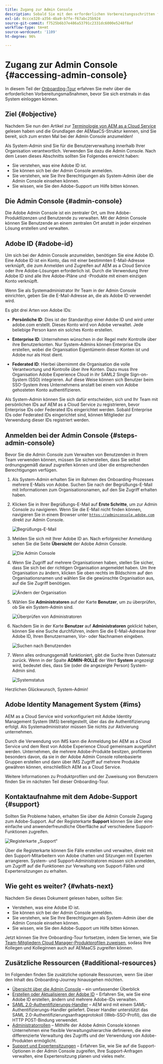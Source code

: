 ```yaml
---
title: Zugang zur Admin Console
description: Sobald Sie mit den erforderlichen Vorbereitungsschritten für das Onboarding und die Grundlagen der AEMaaCS-Struktur vertraut sind, können Sie sich erstmals bei der Admin Console anmelden.
exl-id: 0ccce328-a356-4ba9-b7fe-f67abc25b924
source-git-commit: f7525b6b37e486a53791c2331dc6000e5248f8af
workflow-type: tm+mt
source-wordcount: '1109'
ht-degree: 96%

---
```


# Zugang zur Admin Console {#accessing-admin-console}

In diesem Teil der [Onboarding-Tour](overview.md) erfahren Sie mehr über die erforderlichen Vorbereitungsmaßnahmen, bevor Sie sich erstmals in das System einloggen können.

## Ziel {#objective}

Nachdem Sie nun den Artikel zur [Terminologie von AEM as a Cloud Service](terminology.md) gelesen haben und die Grundlagen der AEMaaCS-Struktur kennen, sind Sie bereit, sich zum ersten Mal bei der Admin Console anzumelden!

Als System-Admin sind Sie für die Benutzerverwaltung innerhalb Ihrer Organisation verantwortlich. Verwenden Sie dazu die Admin Console. Nach dem Lesen dieses Abschnitts sollten Sie Folgendes erreicht haben:

* Sie verstehen, was eine Adobe ID ist.
* Sie können sich bei der Admin Console anmelden.
* Sie verstehen, wie Sie Ihre Berechtigungen als System-Admin über die Admin Console einsehen können.
* Sie wissen, wie Sie den Adobe-Support um Hilfe bitten können.

## Die Admin Console {#admin-console}

Die Adobe Admin Console ist ein zentraler Ort, um Ihre Adobe-Produktlizenzen und Benutzende zu verwalten. Mit der Admin Console können Sie Benutzende an einem zentralen Ort anstatt in jeder einzelnen Lösung erstellen und verwalten.

## Adobe ID {#adobe-id}

Um sich bei der Admin Console anzumelden, benötigen Sie eine Adobe ID. Eine Adobe ID ist ein Konto, das mit einer bestimmten E-Mail-Adresse verknüpft, die zum Anmelden und Zugreifen auf AEM as a Cloud Service oder Ihre Adobe-Lösungen erforderlich ist. Durch die Verwendung Ihrer Adobe ID sind alle Ihre Adobe-Pläne und -Produkte mit einem einzigen Konto verknüpft.

Wenn Sie als Systemadministrator Ihr Team in der Admin Console einrichten, geben Sie die E-Mail-Adresse an, die als Adobe ID verwendet wird.

Es gibt drei Arten von Adobe IDs:

* **Persönliche ID**: Dies ist der Standardtyp einer Adobe ID und wird unter adobe.com erstellt. Dieses Konto wird von Adobe verwaltet. Jede beliebige Person kann ein solches Konto erstellen.

* **Enterprise ID**: Unternehmen wünschen in der Regel mehr Kontrolle über ihre Benutzerkonten. Nur System-Admins können Enterprise IDs erstellen, wobei die Organisation Eigentümerin dieser Konten ist und Adobe nur als Host dient.

* **Federated ID**: Hierbei übernimmt die Organisation die volle Verantwortung und Kontrolle über ihre Konten. Dazu muss Ihre Organisation Adobe Experience Cloud in ihr SAML2 Single Sign-on-System (SSO) integrieren. Auf diese Weise können sich Benutzer beim SSO-System ihres Unternehmens anstatt bei einem von Adobe gehosteten Konto authentifizieren.

Als System-Admin können Sie sich dafür entscheiden, sich und Ihr Team mit persönlichen IDs auf AEM as a Cloud Service zu registrieren, bevor Enterprise IDs oder Federated IDs eingerichtet werden. Sobald Enterprise IDs oder Federated IDs eingerichtet sind, können Mitglieder zur Verwendung dieser IDs registriert werden.

## Anmelden bei der Admin Console {#steps-admin-console}

Bevor Sie die Admin Console zum Verwalten von Benutzenden in Ihrem Team verwenden können, müssen Sie sicherstellen, dass Sie selbst ordnungsgemäß darauf zugreifen können und über die entsprechenden Berechtigungen verfügen.

1. Als System-Admin erhalten Sie im Rahmen des Onboarding-Prozesses mehrere E-Mails von Adobe. Suchen Sie nach der Begrüßungs-E-Mail mit Informationen zum Organisationsnamen, auf den Sie Zugriff erhalten haben.

1. Klicken Sie in Ihrer Begrüßungs-E-Mail auf **Erste Schritte**, um zur Admin Console zu navigieren. Wenn Sie die E-Mail nicht finden können, navigieren Sie in einem Browser unter [`https://adminconsole.adobe.com`](https://adminconsole.adobe.com) direkt zur Admin Console.

   ![Begrüßungs-E-Mail](/help/journey-onboarding/assets/get-started-email.png)

1. Melden Sie sich mit Ihrer Adobe ID an. Nach erfolgreicher Anmeldung sehen Sie die Seite **Übersicht** der Adobe Admin Console.

   ![Die Admin Console](/help/journey-onboarding/assets/get-started1.png)

1. Wenn Sie Zugriff auf mehrere Organisationen haben, stellen Sie sicher, dass Sie sich bei der richtigen Organisation angemeldet haben. Um Ihre Organisation zu ändern, klicken Sie oben rechts im Bildschirm auf den Organisationsnamen und wählen Sie die gewünschte Organisation aus, auf die Sie Zugriff benötigen.

   ![Ändern der Organisation](/help/journey-onboarding/assets/admin-console-orgswitch.png)

1. Wählen Sie **Administratoren** auf der Karte **Benutzer**, um zu überprüfen, ob Sie ein System-Admin sind.

   ![Überprüfen von Administratoren](/help/journey-onboarding/assets/get-started2.png)

1. Nachdem Sie in der Karte **Benutzer** auf **Administratoren** geklickt haben, können Sie eine Suche durchführen, indem Sie die E-Mail-Adresse Ihrer Adobe ID, Ihren Benutzernamen, Vor- oder Nachnamen eingeben.

   ![Suchen nach Benutzenden](/help/journey-onboarding/assets/get-started3.png)

1. Wenn alles ordnungsgemäß funktioniert, gibt die Suche Ihren Datensatz zurück. Wenn in der Spalte **ADMIN-ROLLE** der Wert **System** angezeigt wird, bedeutet dies, dass Sie (oder die angezeigte Person) System-Admin sind.

   ![Systemstatus](/help/journey-onboarding/assets/get-started4.png)

Herzlichen Glückwunsch, System-Admin!

## Adobe Identity Management System {#ims}

AEM as a Cloud Service wird vorkonfiguriert mit Adobe Identity Management System (IMS) bereitgestellt, über das die Authentifizierung erfolgt. Als Systemadministrator müssen Sie nichts zur Aktivierung unternehmen.

Durch die Verwendung von IMS kann die Anmeldung bei AEM as a Cloud Service und dem Rest von Adobe Experience Cloud gemeinsam ausgeführt werden. Unternehmen, die mehrere Adobe-Produkte besitzen, profitieren besonders davon, da sie in der Adobe Admin Console rollenbasierte Gruppen erstellen und dann über IMS Zugriff auf mehrere Produkte gewähren können, einschließlich AEM as a Cloud Service.

Weitere Informationen zu Produktprofilen und der Zuweisung von Benutzern finden Sie im nächsten Teil dieser Onboarding-Tour.

## Kontaktaufnahme mit dem Adobe-Support {#support}

Sollten Sie Probleme haben, erhalten Sie über die Admin Console Zugang zum Adobe-Support. Auf der Registerkarte **Support** können Sie über eine einfache und anwenderfreundliche Oberfläche auf verschiedene Support-Funktionen zugreifen.

![Registerkarte „Support“](/help/journey-onboarding/assets/support-menu.png)

Über die Registerkarte können Sie Fälle erstellen und verwalten, direkt mit den Support-Mitarbeitern von Adobe chatten und Sitzungen mit Experten arrangieren. System- und Support-Administratoren müssen sich anmelden, um Zugriff auf die Funktionen zur Verwaltung von Support-Fällen und Expertensitzungen zu erhalten.

## Wie geht es weiter? {#whats-next}

Nachdem Sie dieses Dokument gelesen haben, sollten Sie:

* Verstehen, was eine Adobe ID ist.
* Sie können sich bei der Admin Console anmelden.
* Sie verstehen, wie Sie Ihre Berechtigungen als System-Admin über die Admin Console einsehen können.
* Sie wissen, wie Sie den Adobe-Support um Hilfe bitten können.

Jetzt können Sie Ihre Onboarding-Tour fortsetzen, indem Sie lernen, wie Sie [Team-Mitgliedern Cloud Manager-Produktprofilen zuweisen](assign-profiles-cloud-manager.md), sodass Ihre Kollegen und Kolleginnen auch auf AEMaaCS zugreifen können.

## Zusätzliche Ressourcen {#additional-resources}

Im Folgenden finden Sie zusätzliche optionale Ressourcen, wenn Sie über den Inhalt des Onboarding-Journey hinausgehen möchten.

* [Übersicht über die Admin Console](https://helpx.adobe.com/de/enterprise/using/admin-console.html) – ein umfassender Überblick
* [Erstellen oder Aktualisieren der Adobe ID](https://helpx.adobe.com/de/manage-account/using/create-update-adobe-id.html#HowtocreateorupdateyourAdobeID) – Erfahren Sie, wie Sie eine Adobe ID erstellen, ändern und mehrere Adobe-IDs verwalten.
* [SAML 2.0-Authentifizierungs-Handler](https://experienceleague.adobe.com/docs/experience-manager-65/administering/security/saml-2-0-authenticationhandler.html?lang=de) – AEM wird mit einem SAML-Authentifizierungs-Handler geliefert. Dieser Handler unterstützt das SAML 2.0-Authentifizierungsanfrageprotokoll (Web-SSO-Profil), das die HTTP POST-Bindung verwendet.
* [Administratorrollen](https://helpx.adobe.com/de/enterprise/using/admin-roles.ug.html) – Mithilfe der Adobe Admin Console können Unternehmen eine flexible Verwaltungshierarchie definieren, die eine differenzierte Verwaltung des Zugriffs und der Verwendung von Adobe-Produkten ermöglicht.
* [Support und Expertensitzungen](https://helpx.adobe.com/de/enterprise/admin-guide.html/enterprise/using/support-for-experience-cloud.ug.html) – Erfahren Sie, wie Sie auf die Support-Optionen in der Admin Console zugreifen, Ihre Support-Anfragen verwalten, eine Expertensitzung planen und vieles mehr.
